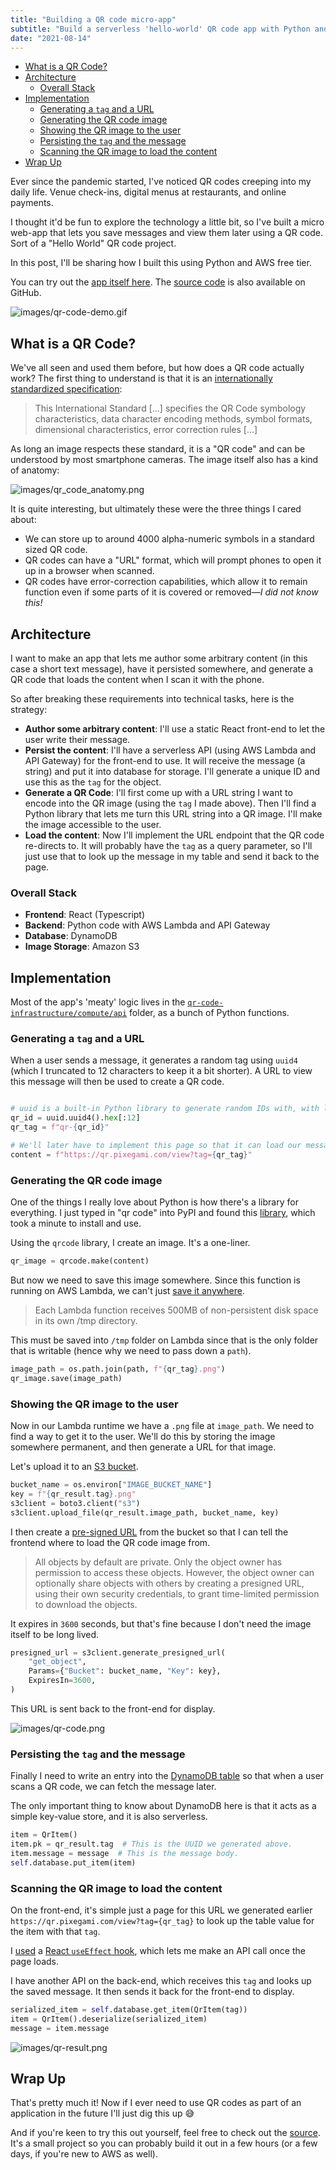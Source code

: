 ```yaml
---
title: "Building a QR code micro-app"
subtitle: "Build a serverless 'hello-world' QR code app with Python and AWS."
date: "2021-08-14"
---
```


- [What is a QR Code?](#what-is-a-qr-code)
- [Architecture](#architecture)
  - [Overall Stack](#overall-stack)
- [Implementation](#implementation)
  - [Generating a `tag` and a URL](#generating-a-tag-and-a-url)
  - [Generating the QR code image](#generating-the-qr-code-image)
  - [Showing the QR image to the user](#showing-the-qr-image-to-the-user)
  - [Persisting the `tag` and the message](#persisting-the-tag-and-the-message)
  - [Scanning the QR image to load the content](#scanning-the-qr-image-to-load-the-content)
- [Wrap Up](#wrap-up)

Ever since the pandemic started, I've noticed QR codes creeping into my daily life. Venue check-ins, digital menus at restaurants, and online payments.

I thought it'd be fun to explore the technology a little bit, so I've built a micro web-app that lets you save messages and view them later using a QR code. Sort of a "Hello World" QR code project.

In this post, I'll be sharing how I built this using Python and AWS free tier.

You can try out the [app itself here](https://qr.pixegami.com/). The [source code](https://github.com/pixegami/qr-code-webapp) is also available on GitHub.

![images/qr-code-demo.gif](https://cdn.hashnode.com/res/hashnode/image/upload/v1628899108564/NGWiGc3-w.gif)

## What is a QR Code?

We've all seen and used them before, but how does a QR code actually work? The first thing to understand is that it is an [internationally standardized specification](https://www.iso.org/obp/ui/#iso:std:iso-iec:18004:ed-3:v1:en):

> This International Standard [...] specifies the QR Code symbology characteristics, data character encoding methods, symbol formats, dimensional characteristics, error correction rules [...]

As long an image respects these standard, it is a "QR code" and can be understood by most smartphone cameras. The image itself also has a kind of anatomy:

![images/qr_code_anatomy.png](https://cdn.hashnode.com/res/hashnode/image/upload/v1628900340423/NSYNLARYu.png)

It is quite interesting, but ultimately these were the three things I cared about:

- We can store up to around 4000 alpha-numeric symbols in a standard sized QR code.
- QR codes can have a "URL" format, which will prompt phones to open it up in a browser when scanned.
- QR codes have error-correction capabilities, which allow it to remain function even if some parts of it is covered or removed—_I did not know this!_

## Architecture

I want to make an app that lets me author some arbitrary content (in this case a short text message), have it persisted somewhere, and generate a QR code that loads the content when I scan it with the phone.

So after breaking these requirements into technical tasks, here is the strategy:

- **Author some arbitrary content**: I'll use a static React front-end to let the user write their message.
- **Persist the content**: I'll have a serverless API (using AWS Lambda and API Gateway) for the front-end to use. It will receive the message (a string) and put it into database for storage. I'll generate a unique ID and use this as the `tag` for the object.
- **Generate a QR Code**: I'll first come up with a URL string I want to encode into the QR image (using the `tag` I made above). Then I'll find a Python library that lets me turn this URL string into a QR image. I'll make the image accessible to the user.
- **Load the content**: Now I'll implement the URL endpoint that the QR code re-directs to. It will probably have the `tag` as a query parameter, so I'll just use that to look up the message in my table and send it back to the page.

### Overall Stack

- **Frontend**: React (Typescript)
- **Backend**: Python code with AWS Lambda and API Gateway
- **Database**: DynamoDB
- **Image Storage**: Amazon S3

## Implementation

Most of the app's 'meaty' logic lives in the [`qr-code-infrastructure/compute/api`](https://github.com/pixegami/qr-code-webapp/tree/main/qr-code-infrastructure/compute/api) folder, as a bunch
of Python functions.

### Generating a `tag` and a URL

When a user sends a message, it generates a random tag using `uuid4` (which I truncated to 12
characters to keep it a bit shorter). A URL to view this message will then be used to create a QR code.

```python

# uuid is a built-in Python library to generate random IDs with, with low chance of collision.
qr_id = uuid.uuid4().hex[:12]
qr_tag = f"qr-{qr_id}"

# We'll later have to implement this page so that it can load our message with the given tag.
content = f"https://qr.pixegami.com/view?tag={qr_tag}"
```

### Generating the QR code image

One of the things I really love about Python is how there's a library for everything. I just typed in "qr code" into PyPI and found this [library](https://pypi.org/project/qrcode/), which took a minute to install and use.

Using the `qrcode` library, I create an image. It's a one-liner.

```python
qr_image = qrcode.make(content)
```

But now we need to save this image somewhere. Since this function is running on AWS Lambda, we can't just [save it anywhere](https://aws.amazon.com/lambda/faqs/).

> Each Lambda function receives 500MB of non-persistent disk space in its own /tmp directory.

This must be saved into `/tmp` folder on Lambda
since that is the only folder that is writable (hence why we need to pass down a `path`).

```python
image_path = os.path.join(path, f"{qr_tag}.png")
qr_image.save(image_path)
```

### Showing the QR image to the user

Now in our Lambda runtime we have a `.png` file at `image_path`. We need to find a way to get it to the user. We'll do this by storing the image somewhere permanent, and then generate a URL for that image.

Let's upload it to an [S3 bucket](https://aws.amazon.com/s3/?nc2=h_ql_prod_fs_s3).

```python
bucket_name = os.environ["IMAGE_BUCKET_NAME"]
key = f"{qr_result.tag}.png"
s3client = boto3.client("s3")
s3client.upload_file(qr_result.image_path, bucket_name, key)
```

I then create a [pre-signed URL](https://docs.aws.amazon.com/AmazonS3/latest/userguide/ShareObjectPreSignedURL.html) from the bucket so that I can tell the frontend where to load the
QR code image from.

> All objects by default are private. Only the object owner has permission to access these objects. However, the object owner can optionally share objects with others by creating a presigned URL, using their own security credentials, to grant time-limited permission to download the objects.

It expires in `3600` seconds, but that's fine because I don't need the image
itself to be long lived.

```python
presigned_url = s3client.generate_presigned_url(
    "get_object",
    Params={"Bucket": bucket_name, "Key": key},
    ExpiresIn=3600,
)
```

This URL is sent back to the front-end for display.

![images/qr-code.png](https://cdn.hashnode.com/res/hashnode/image/upload/v1628903696663/uU7ksdnrL.png)

### Persisting the `tag` and the message

Finally I need to write an entry into the [DynamoDB table](https://aws.amazon.com/dynamodb/) so that when a user scans a QR code, we can fetch the message later.

The only important thing to know about DynamoDB here is that it acts as a simple key-value store, and it is also serverless.

```python
item = QrItem()
item.pk = qr_result.tag  # This is the UUID we generated above.
item.message = message  # This is the message body.
self.database.put_item(item)
```

### Scanning the QR image to load the content

On the front-end, it's simple just a page for this URL we generated earlier `https://qr.pixegami.com/view?tag={qr_tag}` to look up the table value for the item with that `tag`.

I [used](https://github.com/pixegami/qr-code-webapp/blob/main/qr-code-site/src/components/pages/ViewPage.tsx#L19) a [React `useEffect` hook](https://reactjs.org/docs/hooks-effect.html), which lets me make an API call once the page loads.

I have another API on the back-end, which receives this `tag` and looks up the saved message. It then sends it back for the front-end to display.

```python
serialized_item = self.database.get_item(QrItem(tag))
item = QrItem().deserialize(serialized_item)
message = item.message
```

![images/qr-result.png](https://cdn.hashnode.com/res/hashnode/image/upload/v1628903629263/V2Jg0j8r3.png)

## Wrap Up

That's pretty much it! Now if I ever need to use QR codes as part of an application in the future I'll just dig this up 😅

And if you're keen to try this out yourself, feel free to check out the [source](https://github.com/pixegami/qr-code-webapp). It's a small project so you can probably build it out in a few hours (or a few days, if you're new to AWS as well).
